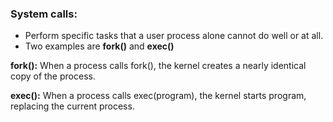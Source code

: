 <h3>System calls:</h3>

<ul>
    <li>Perform specific tasks that a user process alone cannot do well or at all.</li>
    <li>Two examples are <b>fork()</b> and <b>exec()</b></li>
</ul>

<p><b>fork():</b> When a process calls fork(), the kernel creates a nearly identical copy of the process.</p>
<p><b>exec():</b> When a process calls exec(program), the kernel starts program, replacing the current process.</b>
